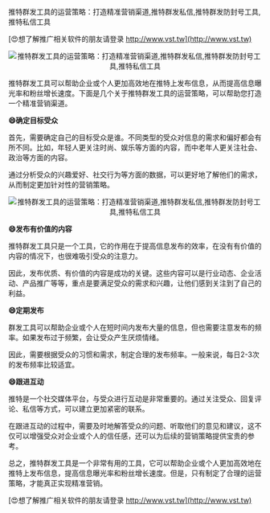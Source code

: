 推特群发工具的运营策略：打造精准营销渠道,推特群发私信,推特群发防封号工具,推特私信工具

[😍想了解推广相关软件的朋友请登录 http://www.vst.tw](http://www.vst.tw)

 <center><img src="https://vst.tw/MP4/tuiguang/png/7.png" alt="推特群发工具的运营策略：打造精准营销渠道,推特群发私信,推特群发防封号工具,推特私信工具"></center>

推特群发工具可以帮助企业或个人更加高效地在推特上发布信息，从而提高信息曝光率和粉丝增长速度。下面是几个关于推特群发工具的运营策略，可以帮助您打造一个精准营销渠道。

**😄确定目标受众**

首先，需要确定自己的目标受众是谁。不同类型的受众对信息的需求和偏好都会有所不同。比如，年轻人更关注时尚、娱乐等方面的内容，而中老年人更关注社会、政治等方面的内容。

通过分析受众的兴趣爱好、社交行为等方面的数据，可以更好地了解他们的需求，从而制定更加针对性的营销策略。

 <center><img src="https://vst.tw/MP4/tuiguang/png/0.png" alt="推特群发工具的运营策略：打造精准营销渠道,推特群发私信,推特群发防封号工具,推特私信工具"></center>

**😄发布有价值的内容**

推特群发工具只是一个工具，它的作用在于提高信息发布的效率，在没有有价值的内容的情况下，也很难吸引受众的注意力。

因此，发布优质、有价值的内容是成功的关键。这些内容可以是行业动态、企业活动、产品推广等等，重点是要满足受众的需求和兴趣，让他们感到关注到了自己的利益。

**😄定期发布**

群发工具可以帮助企业或个人在短时间内发布大量的信息，但也需要注意发布的频率。如果发布过于频繁，会让受众产生厌烦情绪。

因此，需要根据受众的习惯和需求，制定合理的发布频率。一般来说，每日2-3次的发布频率比较适宜。

**😄跟进互动**

推特是一个社交媒体平台，与受众进行互动是非常重要的。通过关注受众、回复评论、私信等方式，可以建立更加紧密的联系。

在跟进互动的过程中，需要及时地解答受众的问题、听取他们的意见和建议，这不仅可以增强受众对企业或个人的信任感，还可以为后续的营销策略提供宝贵的参考。

总之，推特群发工具是一个非常有用的工具，它可以帮助企业或个人更加高效地在推特上发布信息，提高信息曝光率和粉丝增长速度。但是，只有制定了合理的运营策略，才能真正实现精准营销。

[😍想了解推广相关软件的朋友请登录 http://www.vst.tw](http://www.vst.tw)



